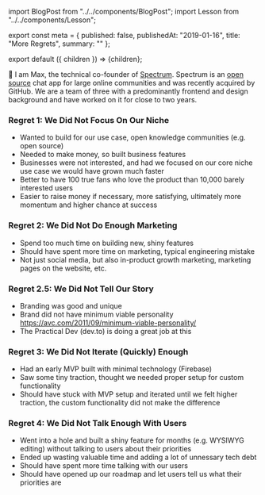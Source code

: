 import BlogPost from "../../components/BlogPost";
import Lesson from "../../components/Lesson";

export const meta = {
  published: false,
  publishedAt: "2019-01-16",
  title: "More Regrets",
  summary: ""
};

export default ({ children }) => <BlogPost meta={meta}>{children}</BlogPost>;

👋 I am Max, the technical co-founder of [Spectrum](https://spectrum.chat). Spectrum is an [open source](https://github.com/withspectrum/spectrum) chat app for large online communities and was recently acquired by GitHub. We are a team of three with a predominantly frontend and design background and have worked on it for close to two years.

### Regret 1: We Did Not Focus On Our Niche

- Wanted to build for our use case, open knowledge communities (e.g. open source)
- Needed to make money, so built business features
- Businesses were not interested, and had we focused on our core niche use case we would have grown much faster
- Better to have 100 true fans who love the product than 10,000 barely interested users
- Easier to raise money if necessary, more satisfying, ultimately more momentum and higher chance at success

### Regret 2: We Did Not Do Enough Marketing

- Spend too much time on building new, shiny features
- Should have spent more time on marketing, typical engineering mistake
- Not just social media, but also in-product growth marketing, marketing pages on the website, etc.

### Regret 2.5: We Did Not Tell Our Story

- Branding was good and unique
- Brand did not have minimum viable personality https://avc.com/2011/09/minimum-viable-personality/
- The Practical Dev (dev.to) is doing a great job at this

### Regret 3: We Did Not Iterate (Quickly) Enough

- Had an early MVP built with minimal technology (Firebase)
- Saw some tiny traction, thought we needed proper setup for custom functionality
- Should have stuck with MVP setup and iterated until we felt higher traction, the custom functionality did not make the difference

### Regret 4: We Did Not Talk Enough With Users

- Went into a hole and built a shiny feature for months (e.g. WYSIWYG editing) without talking to users about their priorities
- Ended up wasting valuable time and adding a lot of unnessary tech debt
- Should have spent more time talking with our users
- Should have opened up our roadmap and let users tell us what their priorities are
